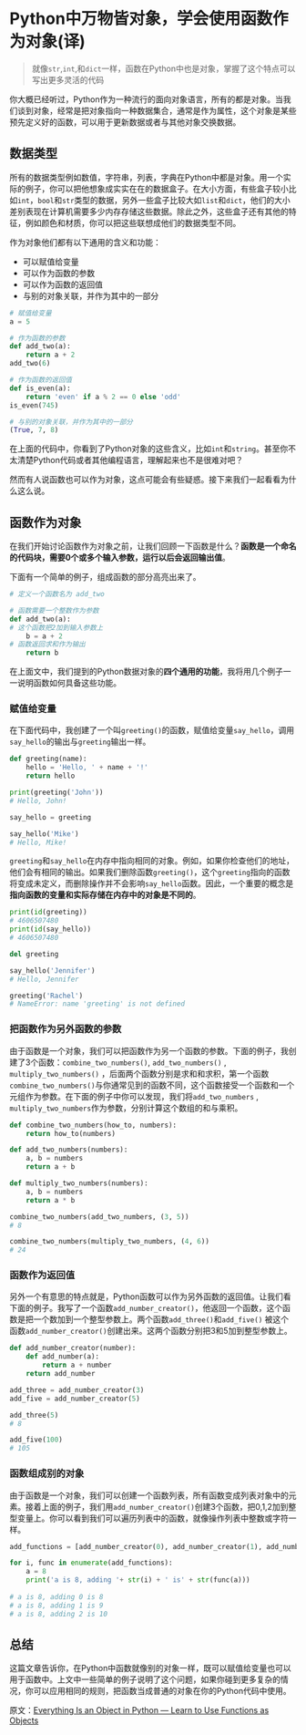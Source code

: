 # Python中万物皆对象，学会使用函数作为对象(译)

> 就像`str`,`int`,和`dict`一样，函数在Python中也是对象，掌握了这个特点可以写出更多灵活的代码

你大概已经听过，Python作为一种流行的面向对象语言，所有的都是对象。当我们谈到对象，经常是把对象指向一种数据集合，通常是作为属性，这个对象是某些预先定义好的函数，可以用于更新数据或者与其他对象交换数据。

## 数据类型

所有的数据类型例如数值，字符串，列表，字典在Python中都是对象。用一个实际的例子，你可以把他想象成实实在在的数据盒子。在大小方面，有些盒子较小比如`int`，`bool`和`str`类型的数据，另外一些盒子比较大如`list`和`dict`，他们的大小差别表现在计算机需要多少内存存储这些数据。除此之外，这些盒子还有其他的特征，例如颜色和材质，你可以把这些联想成他们的数据类型不同。

作为对象他们都有以下通用的含义和功能：

* 可以赋值给变量
* 可以作为函数的参数
* 可以作为函数的返回值
* 与别的对象关联，并作为其中的一部分

```python
# 赋值给变量
a = 5

# 作为函数的参数
def add_two(a):
    return a + 2
add_two(6)

# 作为函数的返回值
def is_even(a):
    return 'even' if a % 2 == 0 else 'odd'
is_even(745)

# 与别的对象关联，并作为其中的一部分
(True, 7, 8)
```

在上面的代码中，你看到了Python对象的这些含义，比如`int`和`string`。甚至你不太清楚Python代码或者其他编程语言，理解起来也不是很难对吧？

然而有人说函数也可以作为对象，这点可能会有些疑惑。接下来我们一起看看为什么这么说。

## 函数作为对象

在我们开始讨论函数作为对象之前，让我们回顾一下函数是什么？**函数是一个命名的代码块，需要0个或多个输入参数，运行以后会返回输出值**。

下面有一个简单的例子，组成函数的部分高亮出来了。

```python
# 定义一个函数名为 add_two

# 函数需要一个整数作为参数
def add_two(a): 
# 这个函数把2加到输入参数上
    b = a + 2
# 函数返回求和作为输出
    return b
```

在上面文中，我们提到的Python数据对象的**四个通用的功能**，我将用几个例子一一说明函数如何具备这些功能。

### 赋值给变量

在下面代码中，我创建了一个叫`greeting()`的函数，赋值给变量`say_hello`，调用`say_hello`的输出与`greeting`输出一样。

```python
def greeting(name):
    hello = 'Hello, ' + name + '!'
    return hello

print(greeting('John'))
# Hello, John!

say_hello = greeting

say_hello('Mike')
# Hello, Mike!
```

`greeting`和`say_hello`在内存中指向相同的对象。例如，如果你检查他们的地址，他们会有相同的输出。如果我们删除函数`greeting()`，这个`greeting`指向的函数将变成未定义，而删除操作并不会影响`say_hello`函数。因此，一个重要的概念是**指向函数的变量和实际存储在内存中的对象是不同的**。

```python
print(id(greeting))
# 4606507480
print(id(say_hello))
# 4606507480

del greeting

say_hello('Jennifer')
# Hello, Jennifer

greeting('Rachel')
# NameError: name 'greeting' is not defined
```

### 把函数作为另外函数的参数

由于函数是一个对象，我们可以把函数作为另一个函数的参数。下面的例子，我创建了3个函数：`combine_two_numbers()`, `add_two_numbers()` , `multiply_two_numbers()` ，后面两个函数分别是求和和求积，第一个函数`combine_two_numbers()`与你通常见到的函数不同，这个函数接受一个函数和一个元组作为参数。在下面的例子中你可以发现，我们将`add_two_numbers` ,  `multiply_two_numbers`作为参数，分别计算这个数组的和与乘积。

```python
def combine_two_numbers(how_to, numbers):
    return how_to(numbers)

def add_two_numbers(numbers):
    a, b = numbers
    return a + b

def multiply_two_numbers(numbers):
    a, b = numbers
    return a * b

combine_two_numbers(add_two_numbers, (3, 5))
# 8

combine_two_numbers(multiply_two_numbers, (4, 6))
# 24
```

### 函数作为返回值

另外一个有意思的特点就是，Python函数可以作为另外函数的返回值。让我们看下面的例子。我写了一个函数`add_number_creator()`，他返回一个函数，这个函数是把一个数加到一个整型参数上。两个函数`add_three()`和`add_five()` 被这个函数`add_number_creator()`创建出来。这两个函数分别把3和5加到整型参数上。

```python
def add_number_creator(number):
    def add_number(a):
        return a + number
    return add_number

add_three = add_number_creator(3)
add_five = add_number_creator(5)

add_three(5)
# 8

add_five(100)
# 105
```

### 函数组成别的对象

由于函数是一个对象，我们可以创建一个函数列表，所有函数变成列表对象中的元素。接着上面的例子，我们用`add_number_creator()`创建3个函数，把0,1,2加到整型变量上。你可以看到我们可以遍历列表中的函数，就像操作列表中整数或字符一样。

```python
add_functions = [add_number_creator(0), add_number_creator(1), add_number_creator(2)]

for i, func in enumerate(add_functions):
    a = 8
    print('a is 8, adding '+ str(i) + ' is' + str(func(a)))
    
# a is 8, adding 0 is 8
# a is 8, adding 1 is 9
# a is 8, adding 2 is 10
```

## 总结

这篇文章告诉你，在Python中函数就像别的对象一样，既可以赋值给变量也可以用于函数中。上文中一些简单的例子说明了这个问题，如果你碰到更多复杂的情况，你可以应用相同的规则，把函数当成普通的对象在你的Python代码中使用。



原文：[Everything Is an Object in Python — Learn to Use Functions as Objects](<https://medium.com/swlh/everything-is-an-object-in-python-learn-to-use-functions-as-objects-ace7f30e283e> )

